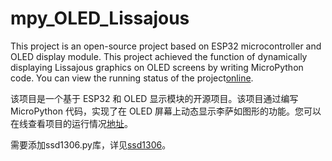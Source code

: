 # mpy_OLED_Lissajous

This project is an open-source project based on ESP32 microcontroller and OLED display module. This project achieved the function of dynamically displaying Lissajous graphics on OLED screens by writing MicroPython code. You can view the running status of the project[online](https://wokwi.com/projects/425733726097525761).

该项目是一个基于 ESP32 和 OLED 显示模块的开源项目。该项目通过编写 MicroPython 代码，实现了在 OLED 屏幕上动态显示李萨如图形的功能。您可以在线查看项目的运行情况[地址](https://wokwi.com/projects/425733726097525761)。

需要添加ssd1306.py库，详见[ssd1306](https://github.com/adafruit/Adafruit_Python_SSD1306)。
